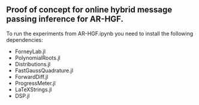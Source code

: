 ## Proof of concept for online hybrid message passing inference for AR-HGF.
To run the experiments from AR-HGF.ipynb you need to install the following dependencies:
- ForneyLab.jl
- PolynomialRoots.jl
- Distributions.jl
- FastGaussQuadrature.jl
- ForwardDiff.jl
- ProgressMeter.jl
- LaTeXStrings.jl
- DSP.jl
